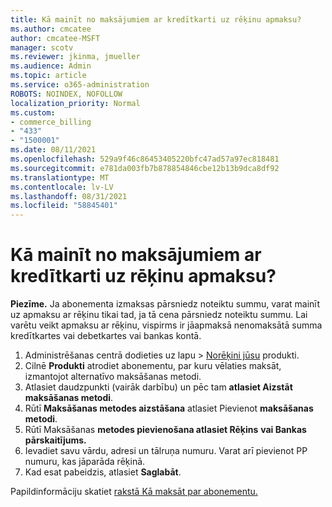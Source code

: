 ```yaml
---
title: Kā mainīt no maksājumiem ar kredītkarti uz rēķinu apmaksu?
ms.author: cmcatee
author: cmcatee-MSFT
manager: scotv
ms.reviewer: jkinma, jmueller
ms.audience: Admin
ms.topic: article
ms.service: o365-administration
ROBOTS: NOINDEX, NOFOLLOW
localization_priority: Normal
ms.custom:
- commerce_billing
- "433"
- "1500001"
ms.date: 08/11/2021
ms.openlocfilehash: 529a9f46c86453405220bfc47ad57a97ec818481
ms.sourcegitcommit: e781da003fb7b878854846cbe12b13b9dca8df92
ms.translationtype: MT
ms.contentlocale: lv-LV
ms.lasthandoff: 08/31/2021
ms.locfileid: "58845401"
---
```

# <a name="how-do-i-change-from-credit-card-payments-to-invoice"></a>Kā mainīt no maksājumiem ar kredītkarti uz rēķinu apmaksu?

**Piezīme.** Ja abonementa izmaksas pārsniedz noteiktu summu, varat mainīt uz apmaksu ar rēķinu tikai tad, ja tā cena pārsniedz noteiktu summu. Lai varētu veikt apmaksu ar rēķinu, vispirms ir jāapmaksā nenomaksātā summa kredītkartes vai debetkartes vai bankas kontā.

1. Administrēšanas centrā dodieties uz lapu  >  [Norēķini jūsu](https://go.microsoft.com/fwlink/p/?linkid=842054) produkti.
2. Cilnē **Produkti** atrodiet abonementu, par kuru vēlaties maksāt, izmantojot alternatīvo maksāšanas metodi.
3. Atlasiet daudzpunkti (vairāk darbību) un pēc tam **atlasiet Aizstāt maksāšanas metodi**.
4. Rūtī **Maksāšanas metodes aizstāšana** atlasiet Pievienot **maksāšanas metodi**.
5. Rūtī Maksāšanas **metodes pievienošana atlasiet Rēķins** **vai Bankas pārskaitījums.**
6. Ievadiet savu vārdu, adresi un tālruņa numuru. Varat arī pievienot PP numuru, kas jāparāda rēķinā.
7. Kad esat pabeidzis, atlasiet **Saglabāt**.

Papildinformāciju skatiet [rakstā Kā maksāt par abonementu.](https://docs.microsoft.com/microsoft-365/commerce/billing-and-payments/pay-for-your-subscription)